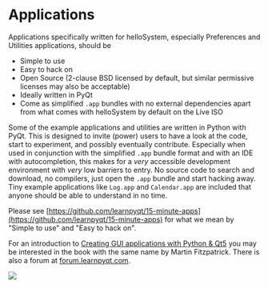 # Applications

Applications specifically written for helloSystem, especially Preferences and Utilities applications, should be
* Simple to use
* Easy to hack on
* Open Source (2-clause BSD licensed by default, but similar permissive licenses may also be acceptable)
* Ideally written in PyQt
* Come as simplified `.app` bundles with no external dependencies apart from what comes with helloSystem by default on the Live ISO

Some of the example applications and utilities are written in Python with PyQt. This is designed to invite (power) users to have a look at the code, start to experiment, and possibly eventually contribute. Especially when used in conjunction with the simplified `.app` bundle format and with an IDE with autocompletion, this makes for a _very_ accessible development environment with _very_ low barriers to entry. No source code to search and download, no compilers, just open the `.app` bundle and start hacking away. Tiny example applications like `Log.app` and `Calendar.app` are included that anyone should be able to understand in no time.

Please see [https://github.com/learnpyqt/15-minute-apps](https://github.com/learnpyqt/15-minute-apps) for what we mean by "Simple to use" and "Easy to hack on".

For an introduction to [Creating GUI applications with Python & Qt5](https://www.learnpyqt.com/pyqt5-book/) you may be interested in the book with the same name by Martin Fitzpatrick. There is also a forum at [forum.learnpyqt.com](https://forum.learnpyqt.com/).

[![](https://hellosystem.github.io/docs/_static/book-pyqt5.png)](https://www.learnpyqt.com/pyqt5-book/)

